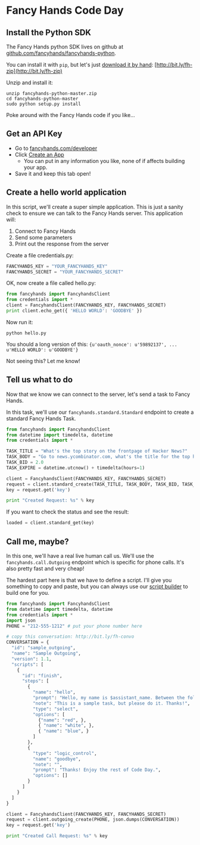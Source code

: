 # Fancy Hands Code Day


## Install the Python SDK

The Fancy Hands python SDK lives on github at [github.com/fancyhands/fancyhands-python](https://github.com/fancyhands/fancyhands-python).

You can install it with `pip`, but let's just [download it by hand](https://github.com/fancyhands/fancyhands-python/archive/master.zip): [http://bit.ly/fh-zip](http://bit.ly/fh-zip)

Unzip and install it:

    unzip fancyhands-python-master.zip
    cd fancyhands-python-master
    sudo python setup.py install

Poke around with the Fancy Hands code if you like...

## Get an API Key

- Go to [fancyhands.com/developer](http://www.fancyhands.com/developer)
- Click [Create an App](http://www.fancyhands.com/developer/apps/new)
  - You can put in any information you like, none of if affects building your app.
- Save it and keep this tab open!

## Create a hello world application

In this script, we'll create a super simple application. This is just a sanity check to ensure we can talk to the Fancy Hands server. This application will:
 1. Connect to Fancy Hands
 2. Send some parameters
 3. Print out the response from the server

Create a file credentials.py:

```python
FANCYHANDS_KEY = "YOUR_FANCYHANDS_KEY"
FANCYHANDS_SECRET = "YOUR_FANCYHANDS_SECRET"
```

OK, now create a file called hello.py:

```python
from fancyhands import FancyhandsClient
from credentials import *
client = FancyhandsClient(FANCYHANDS_KEY, FANCYHANDS_SECRET)
print client.echo_get({ 'HELLO WORLD': 'GOODBYE' })
```

Now run it:

`python hello.py`

You should a long version of this: `{u'oauth_nonce': u'59892137', ...  u'HELLO WORLD': u'GOODBYE'}`

Not seeing this? Let me know!

## Tell us what to do

Now that we know we can connect to the server, let's send a task to Fancy Hands.

In this task, we'll use our `fancyhands.standard.Standard` endpoint to create a standard Fancy Hands Task.

```python
from fancyhands import FancyhandsClient
from datetime import timedelta, datetime
from credentials import *

TASK_TITLE = "What's the top story on the frontpage of Hacker News?"
TASK_BODY = "Go to news.ycombinator.com, what's the title for the top headline on the frontpage?"
TASK_BID = 2.0
TASK_EXPIRE = datetime.utcnow() + timedelta(hours=1)

client = FancyhandsClient(FANCYHANDS_KEY, FANCYHANDS_SECRET)
request = client.standard_create(TASK_TITLE, TASK_BODY, TASK_BID, TASK_EXPIRE, test=True)
key = request.get('key')

print "Created Request: %s" % key
```

If you want to check the status and see the result:

```python
loaded = client.standard_get(key)
```

## Call me, maybe?

In this one, we'll have a real live human call us. We'll use the `fancyhands.call.Outgoing` endpoint which is specific for phone calls. It's also pretty fast and very cheap!

The hardest part here is that we have to define a script. I'll give you something to copy and paste, but you can always use our [script builder](https://www.fancyhands.com/api/explorer/script/builder) to build one for you.

```python
from fancyhands import FancyhandsClient
from datetime import timedelta, datetime
from credentials import *
import json
PHONE = "212-555-1212" # put your phone number here

# copy this conversation: http://bit.ly/fh-convo
CONVERSATION = {
  "id": "sample_outgoing",
  "name": "Sample Outgoing",
  "version": 1.1,
  "scripts": [
    {
      "id": "finish",
      "steps": [
        {
          "name": "hello",
          "prompt": "Hello, my name is $assistant_name. Between the following colors, which is your favorite: red, white, or blue?",
          "note": "This is a sample task, but please do it. Thanks!",
          "type": "select",
          "options": [
            {"name": "red", },
            { "name": "white", },
            { "name": "blue", }
          ]
        },
        {
          "type": "logic_control",
          "name": "goodbye",
          "note": "",
          "prompt": "Thanks! Enjoy the rest of Code Day.",
          "options": []
        }
      ]
    }
  ]
}

client = FancyhandsClient(FANCYHANDS_KEY, FANCYHANDS_SECRET)
request = client.outgoing_create(PHONE, json.dumps(CONVERSATION))
key = request.get('key')

print "Created Call Request: %s" % key
```

